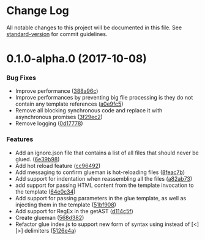 # Change Log

All notable changes to this project will be documented in this file. See [standard-version](https://github.com/conventional-changelog/standard-version) for commit guidelines.

<a name="0.1.0-alpha.0"></a>
# 0.1.0-alpha.0 (2017-10-08)


### Bug Fixes

* Improve performance ([388a96c](https://github.com/nicolasdao/glueman/commit/388a96c))
* Improve performances by preventing big file processing is they do not contain any template references ([a0e9fc5](https://github.com/nicolasdao/glueman/commit/a0e9fc5))
* Remove all blocking synchronous code and replace it with asynchronous promises ([3f29ec2](https://github.com/nicolasdao/glueman/commit/3f29ec2))
* Remove logging ([0d17778](https://github.com/nicolasdao/glueman/commit/0d17778))


### Features

* Add an ignore.json file that contains a list of all files that should never be glued. ([6e39b98](https://github.com/nicolasdao/glueman/commit/6e39b98))
* Add hot reload feature ([cc96492](https://github.com/nicolasdao/glueman/commit/cc96492))
* Add messaging to confirm glueman is hot-reloading files ([8feac7b](https://github.com/nicolasdao/glueman/commit/8feac7b))
* Add support for indentation when reassembling all the files ([a82ab73](https://github.com/nicolasdao/glueman/commit/a82ab73))
* add support for passing HTML content from the template invocation to the template ([64e0c34](https://github.com/nicolasdao/glueman/commit/64e0c34))
* Add support for passing parameters in the glue template, as well as injecting them in the template ([51bf908](https://github.com/nicolasdao/glueman/commit/51bf908))
* Add support for RegEx in the getAST ([d114c5f](https://github.com/nicolasdao/glueman/commit/d114c5f))
* Create glueman ([568d382](https://github.com/nicolasdao/glueman/commit/568d382))
* Refactor glue index.js to support new form of syntax using <glue src='...'> instead of [<][>] delimiters ([5126e4a](https://github.com/nicolasdao/glueman/commit/5126e4a))
